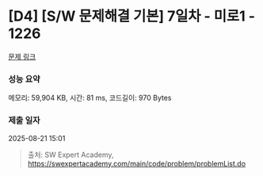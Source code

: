 # [D4] [S/W 문제해결 기본] 7일차 - 미로1 - 1226 

[문제 링크](https://swexpertacademy.com/main/code/problem/problemDetail.do?contestProbId=AV14vXUqAGMCFAYD) 

### 성능 요약

메모리: 59,904 KB, 시간: 81 ms, 코드길이: 970 Bytes

### 제출 일자

2025-08-21 15:01



> 출처: SW Expert Academy, https://swexpertacademy.com/main/code/problem/problemList.do